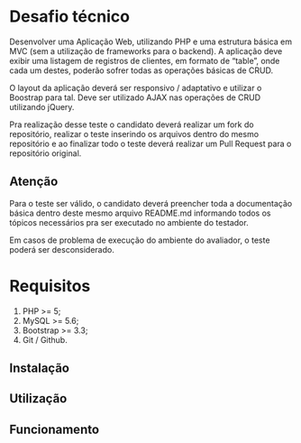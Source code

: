 # Desafio técnico

Desenvolver uma Aplicação Web, utilizando PHP e uma estrutura básica em MVC (sem a utilização de
frameworks para o backend). A aplicação deve exibir uma listagem de registros de clientes, em formato de
“table”, onde cada um destes, poderão sofrer todas as operações básicas de CRUD.

O layout da aplicação deverá ser responsivo / adaptativo e utilizar o Boostrap para tal. Deve ser utilizado AJAX nas
operações de CRUD utilizando jQuery.

Pra realização desse teste o candidato deverá realizar um fork do repositório, realizar o teste inserindo os arquivos dentro do mesmo repositório e ao finalizar todo o teste deverá realizar um Pull Request para o repositório original.

## Atenção

Para o teste ser válido, o candidato deverá preencher toda a documentação básica dentro deste mesmo arquivo README.md informando todos os tópicos necessários pra ser executado no ambiente do testador.

Em casos de problema de execução do ambiente do avaliador, o teste poderá ser desconsiderado.

# Requisitos

1. PHP >= 5;
2. MySQL >= 5.6;
3. Bootstrap >= 3.3;
4. Git / Github.

## Instalação



## Utilização



## Funcionamento
